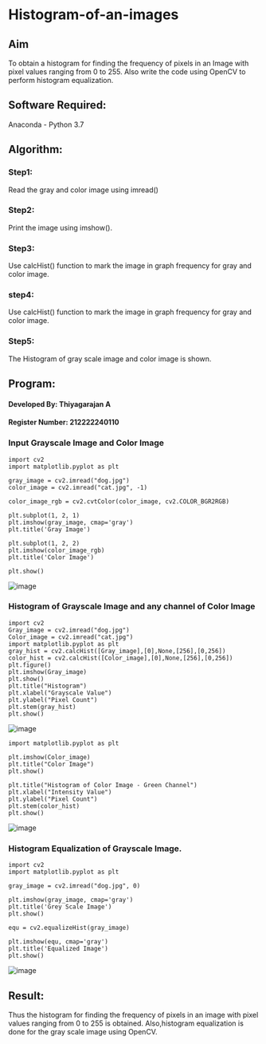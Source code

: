 # Histogram-of-an-images
## Aim
To obtain a histogram for finding the frequency of pixels in an Image with pixel values ranging from 0 to 255. Also write the code using OpenCV to perform histogram equalization.

## Software Required:
Anaconda - Python 3.7

## Algorithm:
### Step1:
Read the gray and color image using imread()

### Step2:
Print the image using imshow().

### Step3:
Use calcHist() function to mark the image in graph frequency for gray and color image.

### step4:
Use calcHist() function to mark the image in graph frequency for gray and color image.

### Step5:
The Histogram of gray scale image and color image is shown.


## Program:
#### Developed By: Thiyagarajan A
#### Register Number: 212222240110
### Input Grayscale Image and Color Image
```
import cv2
import matplotlib.pyplot as plt

gray_image = cv2.imread("dog.jpg")
color_image = cv2.imread("cat.jpg", -1)

color_image_rgb = cv2.cvtColor(color_image, cv2.COLOR_BGR2RGB)

plt.subplot(1, 2, 1)
plt.imshow(gray_image, cmap='gray')
plt.title('Gray Image')

plt.subplot(1, 2, 2)
plt.imshow(color_image_rgb)
plt.title('Color Image')

plt.show()
```
![image](https://github.com/user-attachments/assets/2529a4ea-7d3a-4158-b3a5-75938808b177)

### Histogram of Grayscale Image and any channel of Color Image
```
import cv2
Gray_image = cv2.imread("dog.jpg")
Color_image = cv2.imread("cat.jpg")
import matplotlib.pyplot as plt
gray_hist = cv2.calcHist([Gray_image],[0],None,[256],[0,256])
color_hist = cv2.calcHist([Color_image],[0],None,[256],[0,256])
plt.figure()
plt.imshow(Gray_image)
plt.show()
plt.title("Histogram")
plt.xlabel("Grayscale Value")
plt.ylabel("Pixel Count")
plt.stem(gray_hist)
plt.show()
```
![image](https://github.com/user-attachments/assets/86978a66-dae6-4039-93c0-31f39f2afd74)

```
import matplotlib.pyplot as plt

plt.imshow(Color_image)
plt.title("Color Image")
plt.show()

plt.title("Histogram of Color Image - Green Channel")
plt.xlabel("Intensity Value")
plt.ylabel("Pixel Count")
plt.stem(color_hist)
plt.show()

```

![image](https://github.com/user-attachments/assets/2add9b21-f0e5-4066-942c-763d2f8681a4)

### Histogram Equalization of Grayscale Image.
```
import cv2
import matplotlib.pyplot as plt

gray_image = cv2.imread("dog.jpg", 0)

plt.imshow(gray_image, cmap='gray')
plt.title('Grey Scale Image')
plt.show()

equ = cv2.equalizeHist(gray_image)

plt.imshow(equ, cmap='gray')
plt.title('Equalized Image')
plt.show()
```

![image](https://github.com/user-attachments/assets/6fa91a9c-f5f8-4472-9539-615485517d6b)


## Result: 
Thus the histogram for finding the frequency of pixels in an image with pixel values ranging from 0 to 255 is obtained. Also,histogram equalization is done for the gray scale image using OpenCV.
